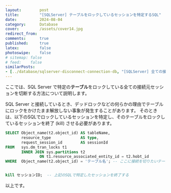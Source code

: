 ```yaml
---
layout:        post
title:         "[SQLServer] テーブルをロックしているセッションを特定するSQL"
date:          2024-08-04
category:      Database
cover:         /assets/cover14.jpg
redirect_from:
comments:      true
published:     true
latex:         false
photoswipe:    false
# sitemap: false
# feed:    false
similarPosts:
- [../database/sqlserver-disconnect-connection-db, "[SQLServer] 全ての接続元セッションを切断するためのSQL"]
---
```


ここでは、SQL Server で特定の**テーブル**をロックしている全ての接続元セッションを切断する方法について説明します。

SQL Server と接続しているとき、デッドロックなどの何らかの理由でテーブルにロックをかけたまま解放しない事象が発生することがあります。
そのときは、以下のSQLでロックしているセッションを特定し、そのテーブルをロックしているセッションを終了 (kill) させる必要があります。

```sql
SELECT Object_name(t2.object_id) AS tableName,
       resource_type             AS type,
       request_session_id        AS sessionId
FROM   sys.dm_tran_locks t1
       INNER JOIN sys.partitions t2
               ON t1.resource_associated_entity_id = t2.hobt_id
WHERE  Object_name(t2.object_id) = 'テーブル名'; -- ここに接続を切りたいテーブル名を記述する


kill セッションID;  -- 上記のSQLで特定したセッションを終了する
```

以上です。
